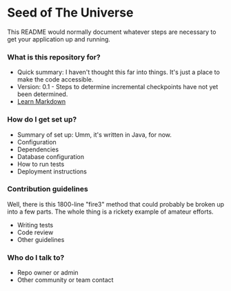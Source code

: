# Seed of The Universe #

This README would normally document whatever steps are necessary to get your application up and running.

### What is this repository for? ###

* Quick summary: 
    I haven't thought this far into things. It's just a place to make the code accessible.
* Version: 
    0.1 - Steps to determine incremental checkpoints have not yet been determined.
* [Learn Markdown](https://bitbucket.org/tutorials/markdowndemo)

### How do I get set up? ###

* Summary of set up: 
    Umm, it's written in Java, for now.
* Configuration
* Dependencies
* Database configuration
* How to run tests
* Deployment instructions

### Contribution guidelines ###

Well, there is this 1800-line "fire3" method that could probably be broken up into a few parts. The whole thing is a rickety example of amateur efforts.
* Writing tests
* Code review
* Other guidelines

### Who do I talk to? ###

* Repo owner or admin
* Other community or team contact